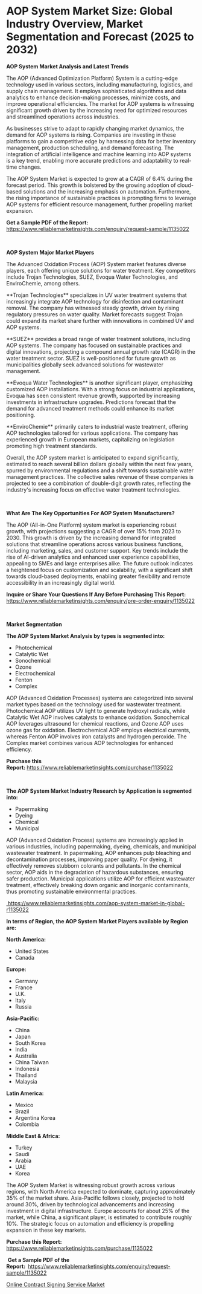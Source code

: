 <p><h1>AOP System Market Size: Global Industry Overview, Market Segmentation and Forecast (2025 to 2032)</h1></p><p><strong>AOP System Market Analysis and Latest Trends</strong></p>
<p><p>The AOP (Advanced Optimization Platform) System is a cutting-edge technology used in various sectors, including manufacturing, logistics, and supply chain management. It employs sophisticated algorithms and data analytics to enhance decision-making processes, minimize costs, and improve operational efficiencies. The market for AOP systems is witnessing significant growth driven by the increasing need for optimized resources and streamlined operations across industries.</p><p>As businesses strive to adapt to rapidly changing market dynamics, the demand for AOP systems is rising. Companies are investing in these platforms to gain a competitive edge by harnessing data for better inventory management, production scheduling, and demand forecasting. The integration of artificial intelligence and machine learning into AOP systems is a key trend, enabling more accurate predictions and adaptability to real-time changes.</p><p>The AOP System Market is expected to grow at a CAGR of 6.4% during the forecast period. This growth is bolstered by the growing adoption of cloud-based solutions and the increasing emphasis on automation. Furthermore, the rising importance of sustainable practices is prompting firms to leverage AOP systems for efficient resource management, further propelling market expansion.</p></p>
<p><strong>Get a Sample PDF of the Report:&nbsp;</strong> <a href="https://www.reliablemarketinsights.com/enquiry/request-sample/1135022?utm_campaign=3264&utm_medium=2&utm_source=Github&utm_content=ia&utm_term=09032025&utm_id=aop-system">https://www.reliablemarketinsights.com/enquiry/request-sample/1135022</a></p>
<p>&nbsp;</p>
<p><strong>AOP System Major Market Players</strong></p>
<p><p>The Advanced Oxidation Process (AOP) System market features diverse players, each offering unique solutions for water treatment. Key competitors include Trojan Technologies, SUEZ, Evoqua Water Technologies, and EnviroChemie, among others.</p><p>**Trojan Technologies** specializes in UV water treatment systems that increasingly integrate AOP technology for disinfection and contaminant removal. The company has witnessed steady growth, driven by rising regulatory pressures on water quality. Market forecasts suggest Trojan could expand its market share further with innovations in combined UV and AOP systems.</p><p>**SUEZ** provides a broad range of water treatment solutions, including AOP systems. The company has focused on sustainable practices and digital innovations, projecting a compound annual growth rate (CAGR) in the water treatment sector. SUEZ is well-positioned for future growth as municipalities globally seek advanced solutions for wastewater management.</p><p>**Evoqua Water Technologies** is another significant player, emphasizing customized AOP installations. With a strong focus on industrial applications, Evoqua has seen consistent revenue growth, supported by increasing investments in infrastructure upgrades. Predictions forecast that the demand for advanced treatment methods could enhance its market positioning.</p><p>**EnviroChemie** primarily caters to industrial waste treatment, offering AOP technologies tailored for various applications. The company has experienced growth in European markets, capitalizing on legislation promoting high treatment standards.</p><p>Overall, the AOP system market is anticipated to expand significantly, estimated to reach several billion dollars globally within the next few years, spurred by environmental regulations and a shift towards sustainable water management practices. The collective sales revenue of these companies is projected to see a combination of double-digit growth rates, reflecting the industry's increasing focus on effective water treatment technologies.</p></p>
<p>&nbsp;</p>
<p><strong>What Are The Key Opportunities For AOP System Manufacturers?</strong></p>
<p><p>The AOP (All-in-One Platform) system market is experiencing robust growth, with projections suggesting a CAGR of over 15% from 2023 to 2030. This growth is driven by the increasing demand for integrated solutions that streamline operations across various business functions, including marketing, sales, and customer support. Key trends include the rise of AI-driven analytics and enhanced user experience capabilities, appealing to SMEs and large enterprises alike. The future outlook indicates a heightened focus on customization and scalability, with a significant shift towards cloud-based deployments, enabling greater flexibility and remote accessibility in an increasingly digital world.</p></p>
<p><strong>Inquire or Share Your Questions If Any Before Purchasing This Report:</strong> <a href="https://www.reliablemarketinsights.com/enquiry/pre-order-enquiry/1135022?utm_campaign=3264&utm_medium=2&utm_source=Github&utm_content=ia&utm_term=09032025&utm_id=aop-system">https://www.reliablemarketinsights.com/enquiry/pre-order-enquiry/1135022</a></p>
<p>&nbsp;</p>
<p><strong>Market Segmentation</strong></p>
<p><strong>The AOP System Market Analysis by types is segmented into:</strong></p>
<p><ul><li>Photochemical</li><li>Catalytic Wet</li><li>Sonochemical</li><li>Ozone</li><li>Electrochemical</li><li>Fenton</li><li>Complex</li></ul></p>
<p><p>AOP (Advanced Oxidation Processes) systems are categorized into several market types based on the technology used for wastewater treatment. Photochemical AOP utilizes UV light to generate hydroxyl radicals, while Catalytic Wet AOP involves catalysts to enhance oxidation. Sonochemical AOP leverages ultrasound for chemical reactions, and Ozone AOP uses ozone gas for oxidation. Electrochemical AOP employs electrical currents, whereas Fenton AOP involves iron catalysts and hydrogen peroxide. The Complex market combines various AOP technologies for enhanced efficiency.</p></p>
<p><strong>Purchase this Report:&nbsp;</strong><a href="https://www.reliablemarketinsights.com/purchase/1135022?utm_campaign=3264&utm_medium=2&utm_source=Github&utm_content=ia&utm_term=09032025&utm_id=aop-system">https://www.reliablemarketinsights.com/purchase/1135022</a></p>
<p>&nbsp;</p>
<p><strong>The AOP System Market Industry Research by Application is segmented into:</strong></p>
<p><ul><li>Papermaking</li><li>Dyeing</li><li>Chemical</li><li>Municipal</li></ul></p>
<p><p>AOP (Advanced Oxidation Process) systems are increasingly applied in various industries, including papermaking, dyeing, chemicals, and municipal wastewater treatment. In papermaking, AOP enhances pulp bleaching and decontamination processes, improving paper quality. For dyeing, it effectively removes stubborn colorants and pollutants. In the chemical sector, AOP aids in the degradation of hazardous substances, ensuring safer production. Municipal applications utilize AOP for efficient wastewater treatment, effectively breaking down organic and inorganic contaminants, thus promoting sustainable environmental practices.</p></p>
<p><a href="https://www.reliablemarketinsights.com/aop-system-market-in-global-r1135022?utm_campaign=3264&utm_medium=2&utm_source=Github&utm_content=ia&utm_term=09032025&utm_id=aop-system">&nbsp;https://www.reliablemarketinsights.com/aop-system-market-in-global-r1135022</a></p>
<p><strong>In terms of Region, the AOP System Market Players available by Region are:</strong></p>
<p>
    <p> <strong> North America: </strong>
        <ul>
            <li>United States</li>
            <li>Canada</li>
        </ul>
        </p> 
    <p> <strong> Europe: </strong>
        <ul>
            <li>Germany</li>
            <li>France</li>
            <li>U.K.</li>
            <li>Italy</li>
            <li>Russia</li>
        </ul>
        </p> 
    <p> <strong> Asia-Pacific: </strong>
        <ul>
            <li>China</li>
            <li>Japan</li>
            <li>South Korea</li>
            <li>India</li>
            <li>Australia</li>
            <li>China Taiwan</li>
            <li>Indonesia</li>
            <li>Thailand</li>
            <li>Malaysia</li>
        </ul>
        </p> 
    <p> <strong> Latin America: </strong>
        <ul>
            <li>Mexico</li>
            <li>Brazil</li>
            <li>Argentina Korea</li>
            <li>Colombia</li>
        </ul>
        </p> 
    <p> <strong> Middle East & Africa: </strong>
        <ul>
            <li>Turkey</li>
            <li>Saudi</li>
            <li>Arabia</li>
            <li>UAE</li>
            <li>Korea</li>
        </ul>
    </p>
    </p>
<p><p>The AOP System Market is witnessing robust growth across various regions, with North America expected to dominate, capturing approximately 35% of the market share. Asia-Pacific follows closely, projected to hold around 30%, driven by technological advancements and increasing investment in digital infrastructure. Europe accounts for about 25% of the market, while China, a significant player, is estimated to contribute roughly 10%. The strategic focus on automation and efficiency is propelling expansion in these key markets.</p></p>
<p><strong>Purchase this Report: </strong><a href="https://www.reliablemarketinsights.com/purchase/1135022?utm_campaign=3264&utm_medium=2&utm_source=Github&utm_content=ia&utm_term=09032025&utm_id=aop-system">https://www.reliablemarketinsights.com/purchase/1135022</a></p>
<p>&nbsp;<strong>Get a Sample PDF of the Report:&nbsp;&nbsp;</strong><a href="https://www.reliablemarketinsights.com/enquiry/request-sample/1135022?utm_campaign=3264&utm_medium=2&utm_source=Github&utm_content=ia&utm_term=09032025&utm_id=aop-system">https://www.reliablemarketinsights.com/enquiry/request-sample/1135022</a></p>
<p><strong></strong></p>
<p><p><a href="https://github.com/leijavaagexo/Market-Research-Report-List-1/blob/main/online-contract-signing-service-market.md?utm_campaign=3264&utm_medium=2&utm_source=Github&utm_content=ia&utm_term=09032025&utm_id=aop-system">Online Contract Signing Service Market</a></p></p>